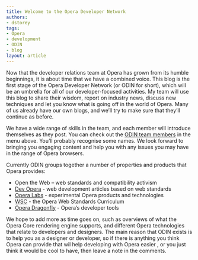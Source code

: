 ```yaml
---
title: Welcome to the Opera Developer Network
authors:
- dstorey
tags:
- Opera
- development
- ODIN
- blog
layout: article
---
```

<p>Now that the developer relations team at Opera has grown from its humble beginnings, it is about time that we have a combined voice.  This blog is the first stage of the Opera Developer Network (or ODIN for short), which will be an umbrella for all of our developer-focused activities.  My team will use this blog to share their wisdom, report on industry news, discuss new techniques and let you know what is going off in the world of Opera. Many of us already have our own blogs, and we’ll try to make sure that they’ll continue as before. </p>

<p>We have a wide range of skills in the team, and each member will introduce themselves as they post.  You can check out the <a href="http://my.opera.com/ODIN/members/">ODIN team members</a> in the menu above.  You’ll probably recognise some names.  We look forward to bringing you engaging content and help you with any issues you may have in the range of Opera browsers.</p>

<p>Currently ODIN groups together a number of properties and products that Opera provides:</p>

<ul>
    <li>Open the Web – web standards and compatibility activism</li>
    <li><a href="http://dev.opera.com/">Dev Opera</a> - web development articles based on web standards</li>
    <li><a href="http://labs.opera.com/">Opera Labs</a> - experimental Opera products and technologies</li>
    <li><a href="http://www.opera.com/wsc/">WSC</a> - the Opera Web Standards Curriculum</li>
    <li><a href="http://www.opera.com/products/dragonfly/">Opera Dragonfly</a> - Opera’s developer tools</li>
</ul>

<p>We hope to add more as time goes on, such as overviews of what the Opera Core rendering engine supports, and different Opera technologies that relate to developers and designers.  The main reason that ODIN exists is to help you as a designer or developer, so if there is anything you think Opera can provide that wil help developing with Opera easier , or you just think it would be cool to have, then leave a note in the comments.</p>
